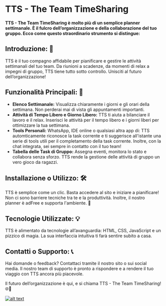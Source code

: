 # TTS - The Team TimeSharing

**TTS - The Team TimeSharing è molto più di un semplice planner settimanale. È il fulcro dell’organizzazione e della collaborazione del tuo gruppo. Ecco come questo straordinario strumento si distingue:**

## Introduzione: 🌟
TTS è il tuo compagno affidabile per pianificare e gestire le attività settimanali del tuo team. Da riunioni a scadenze, da momenti di relax a impegni di gruppo, TTS tiene tutto sotto controllo. Unisciti al futuro dell’organizzazione!

## Funzionalità Principali: 🚀
- **Elenco Settimanale:** Visualizza chiaramente i giorni e gli orari della settimana. Non perderai mai di vista gli appuntamenti importanti.
- **Attività di Tempo Libero e Giorno Libero:** TTS ti aiuta a bilanciare il lavoro e il relax. Inserisci le attività per il tempo libero e i giorni liberi per ottimizzare la tua settimana.
- **Tools Personali:** WhatsApp, IDE online o qualsiasi altra app di: TTS automticamente riconosce la task corrente e ti suggerisce all'istante una serie di tools utili per il completamento della task corrente. Inoltre, con la chat integrata, sei sempre in contatto con il tuo team!
- **Tabella delle Task di Gruppo:** Assegna eventi, monitora lo stato e collabora senza sforzo. TTS rende la gestione delle attività di gruppo un vero gioco da ragazzi.

## Installazione o Utilizzo: 🛠️
TTS è semplice come un clic. Basta accedere al sito e iniziare a pianificare! Non ci sono barriere tecniche tra te e la produttività. Inoltre, il nostro planner è adFree e supporta l'ambiente. 🌲

## Tecnologie Utilizzate: 💡
TTS è alimentato da tecnologie all’avanguardia: HTML, CSS, JavaScript e un pizzico di magia. La sua interfaccia intuitiva ti farà sentire subito a casa.

## Contatti o Supporto: 📞
Hai domande o feedback? Contattaci tramite il nostro sito o sui social media. Il nostro team di supporto è pronto a rispondere e a rendere il tuo viaggio con TTS ancora più piacevole.

Il futuro dell’organizzazione è qui, e si chiama TTS - The Team TimeSharing! 🌐👥

<!-- display the social media buttons in your README -->

[![alt text][1.1]][1]


<!-- links to social media icons -->
<!-- no need to change these -->

<!-- icons with padding -->

[1.1]: https://www.jakebaddeley.com/wp-content/uploads/bmc-full-logo.png

<!-- icons without padding -->


<!-- links to your social media accounts -->
<!-- update these accordingly -->

[1]: https://www.google.it/

<!-- Please don't remove this: Grab your social icons from https://github.com/carlsednaoui/gitsocial -->

